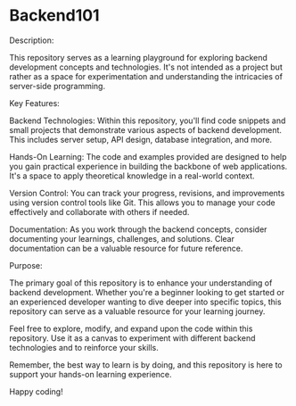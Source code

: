 # Backend101
Description:

This repository serves as a learning playground for exploring backend development concepts and technologies. It's not intended as a project but rather as a space for experimentation and understanding the intricacies of server-side programming.

Key Features:

Backend Technologies: Within this repository, you'll find code snippets and small projects that demonstrate various aspects of backend development. This includes server setup, API design, database integration, and more.

Hands-On Learning: The code and examples provided are designed to help you gain practical experience in building the backbone of web applications. It's a space to apply theoretical knowledge in a real-world context.

Version Control: You can track your progress, revisions, and improvements using version control tools like Git. This allows you to manage your code effectively and collaborate with others if needed.

Documentation: As you work through the backend concepts, consider documenting your learnings, challenges, and solutions. Clear documentation can be a valuable resource for future reference.

Purpose:

The primary goal of this repository is to enhance your understanding of backend development. Whether you're a beginner looking to get started or an experienced developer wanting to dive deeper into specific topics, this repository can serve as a valuable resource for your learning journey.

Feel free to explore, modify, and expand upon the code within this repository. Use it as a canvas to experiment with different backend technologies and to reinforce your skills.

Remember, the best way to learn is by doing, and this repository is here to support your hands-on learning experience.

Happy coding!

